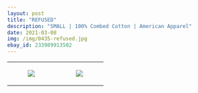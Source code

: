 ```yaml
---
layout: post
title: "REFUSED"
description: "SMALL | 100% Combed Cotton | American Apparel"
date: 2021-03-08
img: /img/0435-refused.jpg
ebay_id: 233989913502
---
```




<table style="width:100%;"><tr><td style="vertical-align:top;">
      <figure class="tmblr-full" data-orig-height="2048" data-orig-width="1365" data-orig-src="https://concertshirts.netlify.app/shirts/0435/0435-01.jpg"><img src="https://64.media.tumblr.com/d0d578843bf1205b7e41a188ae1390d3/7596068be04cf978-3d/s540x810/316aee7986f28825917b047094181b2d5559981a.jpg" data-orig-height="2048" data-orig-width="1365" data-orig-src="https://concertshirts.netlify.app/shirts/0435/0435-01.jpg"/></figure></td>
    <td style="vertical-align:top;">
      <figure class="tmblr-full" data-orig-height="2048" data-orig-width="1365" data-orig-src="https://concertshirts.netlify.app/shirts/0435/0435-02.jpg"><img src="https://64.media.tumblr.com/007eb226e08542c85a681240650dfc57/7596068be04cf978-15/s540x810/bd3c8c734da8aeb0ebed62dbc38b20ee055e5351.jpg" data-orig-height="2048" data-orig-width="1365" data-orig-src="https://concertshirts.netlify.app/shirts/0435/0435-02.jpg"/></figure></td>
  </tr></table>
